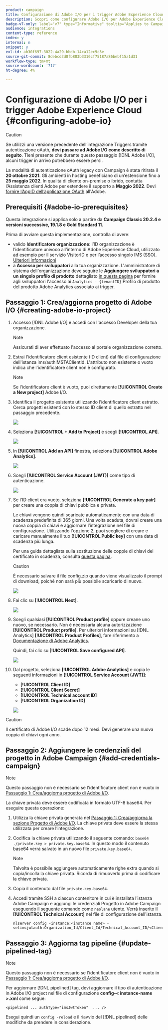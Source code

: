 ```yaml
---
product: campaign
title: Configurazione di Adobe I/O per i trigger Adobe Experience Cloud
description: Scopri come configurare Adobe I/O per Adobe Experience Cloud Triggers
badge-v7-only: label="v7" type="Informative" tooltip="Applies to Campaign Classic v7 only"
audience: integrations
content-type: reference
index: y
internal: n
snippet: y
exl-id: ab30f697-3022-4a29-bbdb-14ca12ec9c3e
source-git-commit: 8debcd3d8fb883b3316cf75187a86bebf15a1d31
workflow-type: tm+mt
source-wordcount: '717'
ht-degree: 4%

---
```


# Configurazione di Adobe I/O per i trigger Adobe Experience Cloud {#configuring-adobe-io}



>[!CAUTION]
>
>Se utilizzi una versione precedente dell’integrazione Triggers tramite autenticazione oAuth, **devi passare ad Adobe I/O come descritto di seguito**.
>Tieni presente che durante questo passaggio [!DNL Adobe I/O], alcuni trigger in arrivo potrebbero essere persi.
>
>La modalità di autenticazione oAuth legacy con Campaign è stata ritirata il **20 ottobre 2021**. Gli ambienti in hosting beneficiano di un’estensione fino a **25 maggio 2022**. In qualità di cliente on-premise o ibrido, contatta l’Assistenza clienti Adobe per estendere il supporto a **Maggio 2022**. Devi [fornire l’AppID dell’applicazione OAuth](../../integrations/using/configuring-pipeline.md?lang=en#step-optional) all&#39;Adobe.

## Prerequisiti {#adobe-io-prerequisites}

Questa integrazione si applica solo a partire da **Campaign Classic 20.2.4 e versioni successive, 19.1.8 e Gold Standard 11**.

Prima di avviare questa implementazione, controlla di avere:

* valido **Identificatore organizzazione**: l’ID organizzazione è l’identificatore univoco all’interno di Adobe Experience Cloud, utilizzato ad esempio per il servizio VisitorID e per l’accesso singolo IMS (SSO). [Ulteriori informazioni](https://experienceleague.adobe.com/docs/core-services/interface/administration/organizations.html?lang=it)
* a **Accesso per sviluppatori** alla tua organizzazione. L&#39;amministratore di sistema dell&#39;organizzazione deve seguire le **Aggiungere sviluppatori a un singolo profilo di prodotto** dettagliato [in questa pagina](https://helpx.adobe.com/enterprise/using/manage-developers.html) per fornire agli sviluppatori l&#39;accesso ai `Analytics - {tenantID}` Profilo di prodotto del prodotto Adobe Analytics associato ai trigger.

## Passaggio 1: Crea/aggiorna progetto di Adobe I/O {#creating-adobe-io-project}

1. Accesso [!DNL Adobe I/O] e accedi con l&#39;accesso Developer della tua organizzazione.

   >[!NOTE]
   >
   > Assicurati di aver effettuato l&#39;accesso al portale organizzazione corretto.

1. Estrai l&#39;identificatore client esistente (ID client) dal file di configurazione dell&#39;istanza ims/authIMSTAClientId. L&#39;attributo non esistente o vuoto indica che l&#39;identificatore client non è configurato.

   >[!NOTE]
   >
   >Se l&#39;identificatore client è vuoto, puoi direttamente **[!UICONTROL Create a New project]** Adobe I/O.

1. Identifica il progetto esistente utilizzando l’identificatore client estratto. Cerca progetti esistenti con lo stesso ID client di quello estratto nel passaggio precedente.

   ![](assets/do-not-localize/adobe_io_8.png)

1. Seleziona **[!UICONTROL + Add to Project]** e scegli **[!UICONTROL API]**.

   ![](assets/do-not-localize/adobe_io_1.png)

1. In **[!UICONTROL Add an API]** finestra, seleziona **[!UICONTROL Adobe Analytics]**.

   ![](assets/do-not-localize/adobe_io_2.png)

1. Scegli **[!UICONTROL Service Account (JWT)]** come tipo di autenticazione.

   ![](assets/do-not-localize/adobe_io_3.png)

1. Se l&#39;ID client era vuoto, seleziona **[!UICONTROL Generate a key pair]** per creare una coppia di chiavi pubblica e privata.

   Le chiavi vengono quindi scaricate automaticamente con una data di scadenza predefinita di 365 giorni. Una volta scaduta, dovrai creare una nuova coppia di chiavi e aggiornare l’integrazione nel file di configurazione. Utilizzando l&#39;opzione 2, puoi scegliere di creare e caricare manualmente il tuo **[!UICONTROL Public key]** con una data di scadenza più lunga.

   Per una guida dettagliata sulla sostituzione delle coppie di chiavi del certificato in scadenza, consulta [questa pagina](https://developer.adobe.com/developer-console/docs/guides/email-alerts/cert-expiry/#a-step-by-step-guide-to-replacing-expiring-certificate-key-pairs).


   >[!CAUTION]
   >
   >È necessario salvare il file config.zip quando viene visualizzato il prompt di download, poiché non sarà più possibile scaricarlo di nuovo.

   ![](assets/do-not-localize/adobe_io_4.png)

1. Fai clic su **[!UICONTROL Next]**.

   ![](assets/do-not-localize/adobe_io_5.png)

1. Scegli qualsiasi **[!UICONTROL Product profile]** oppure creane uno nuovo, se necessario. Non è necessaria alcuna autorizzazione **[!UICONTROL Product profile]**. Per ulteriori informazioni su [!DNL Analytics] **[!UICONTROL Product Profiles]**, fare riferimento a [Documentazione di Adobe Analytics](https://experienceleague.adobe.com/docs/analytics/admin/admin-console/home.html#admin-console).

   Quindi, fai clic su **[!UICONTROL Save configured API]**.

   ![](assets/do-not-localize/adobe_io_6.png)

1. Dal progetto, seleziona **[!UICONTROL Adobe Analytics]** e copia le seguenti informazioni in **[!UICONTROL Service Account (JWT)]**:

   * **[!UICONTROL Client ID]**
   * **[!UICONTROL Client Secret]**
   * **[!UICONTROL Technical account ID]**
   * **[!UICONTROL Organization ID]**

   ![](assets/do-not-localize/adobe_io_7.png)

>[!CAUTION]
>
>Il certificato di Adobe I/O scade dopo 12 mesi. Devi generare una nuova coppia di chiavi ogni anno.

## Passaggio 2: Aggiungere le credenziali del progetto in Adobe Campaign {#add-credentials-campaign}

>[!NOTE]
>
>Questo passaggio non è necessario se l&#39;identificatore client non è vuoto in [Passaggio 1: Crea/aggiorna progetto di Adobe I/O](#creating-adobe-io-project).

La chiave privata deve essere codificata in formato UTF-8 base64. Per eseguire questa operazione:

1. Utilizza la chiave privata generata nel [Passaggio 1: Crea/aggiorna la sezione Progetto di Adobe I/O](#creating-adobe-io-project). La chiave privata deve essere la stessa utilizzata per creare l’integrazione.

1. Codifica la chiave privata utilizzando il seguente comando: `base64 ./private.key > private.key.base64`. In questo modo il contenuto base64 verrà salvato in un nuovo file `private.key.base64`.

   >[!NOTE]
   >
   >Talvolta è possibile aggiungere automaticamente righe extra quando si copia/incolla la chiave privata. Ricorda di rimuoverlo prima di codificare la chiave privata.

1. Copia il contenuto dal file `private.key.base64`.

1. Accedi tramite SSH a ciascun contenitore in cui è installata l’istanza Adobe Campaign e aggiungi le credenziali Progetto in Adobe Campaign eseguendo il seguente comando come `neolane` utente. Verrà inserito il **[!UICONTROL Technical Account]** nel file di configurazione dell&#39;istanza.

   ```
   nlserver config -instance:<instance name> -setimsjwtauth:Organization_Id/Client_Id/Technical_Account_ID/<Client_Secret>/<Base64_encoded_Private_Key>
   ```

## Passaggio 3: Aggiorna tag pipeline {#update-pipelined-tag}

>[!NOTE]
>
>Questo passaggio non è necessario se l&#39;identificatore client non è vuoto in [Passaggio 1: Crea/aggiorna progetto di Adobe I/O](#creating-adobe-io-project).

Per aggiornare [!DNL pipelined] tag, devi aggiornare il tipo di autenticazione in Adobe I/O project nel file di configurazione **config-&lt; instance-name >.xml** come segue:

```
<pipelined ... authType="imsJwtToken"  ... />
```

Esegui quindi un `config -reload` e il riavvio del [!DNL pipelined] delle modifiche da prendere in considerazione.
